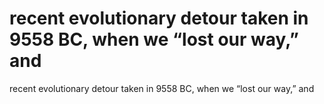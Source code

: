 # recent evolutionary detour taken in 9558 BC, when we “lost our way,” and

recent evolutionary detour taken in 9558 BC, when we “lost our way,” and